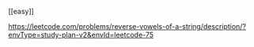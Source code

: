 [[easy]]

https://leetcode.com/problems/reverse-vowels-of-a-string/description/?envType=study-plan-v2&envId=leetcode-75
